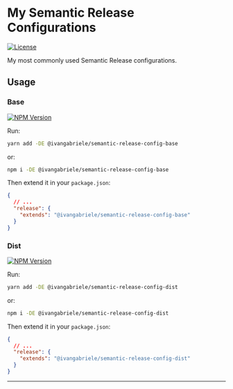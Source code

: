 # My Semantic Release Configurations

[![License][img-license]][lnk-license]

My most commonly used Semantic Release configurations.

## Usage

### Base

[![NPM Version][img-npm-base]][lnk-npm-base]

Run:

```sh
yarn add -DE @ivangabriele/semantic-release-config-base
```

or:

```sh
npm i -DE @ivangabriele/semantic-release-config-base
```

Then extend it in your `package.json`:

```json
{
  // ...
  "release": {
    "extends": "@ivangabriele/semantic-release-config-base"
  }
}
```

### Dist

[![NPM Version][img-npm-dist]][lnk-npm-dist]

Run:

```sh
yarn add -DE @ivangabriele/semantic-release-config-dist
```

or:

```sh
npm i -DE @ivangabriele/semantic-release-config-dist
```

Then extend it in your `package.json`:

```json
{
  // ...
  "release": {
    "extends": "@ivangabriele/semantic-release-config-dist"
  }
}
```

---

[img-license]: https://img.shields.io/github/license/ivangabriele/semantic-release-config?style=flat-square
[img-npm-base]: https://img.shields.io/npm/v/@ivangabriele/semantic-release-config-base?style=flat-square
[img-npm-dist]: https://img.shields.io/npm/v/@ivangabriele/semantic-release-config-dist?style=flat-square
[lnk-license]: https://github.com/ivangabriele/semantic-release-config/blob/main/LICENSE
[lnk-npm-base]: https://www.npmjs.com/package/@ivangabriele/semantic-release-config-base
[lnk-npm-dist]: https://www.npmjs.com/package/@ivangabriele/semantic-release-config-dist
